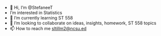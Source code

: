 - 👋 Hi, I’m @StefaneeT
-  I’m interested in Statistics
- 🌱 I’m currently learning ST 558
- 💞️ I’m looking to collaborate on ideas, insights, homework, ST 558 topics
- 📫 How to reach me sltillm2@ncsu.ed


